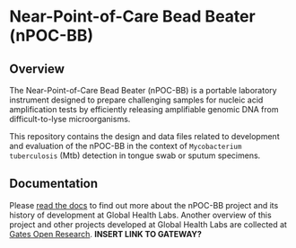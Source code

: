 # Near-Point-of-Care Bead Beater (nPOC-BB)

## Overview

The Near-Point-of-Care Bead Beater (nPOC-BB) is a portable laboratory instrument designed to prepare challenging samples for nucleic acid amplification tests by efficiently releasing amplifiable genomic DNA from difficult-to-lyse microorganisms.

This repository contains the design and data files related to development and evaluation of the nPOC-BB in the context of `Mycobacterium tuberculosis` (Mtb) detection in tongue swab or sputum specimens.

## Documentation

Please [read the docs](https://global-health-labs.github.io/nPOC-BB) to find out more about the nPOC-BB project and its history of development at Global Health Labs. Another overview of this project and other projects developed at Global Health Labs are collected at [Gates Open Research](https://gatesopenresearch.org/gateways). **INSERT LINK TO GATEWAY?**
